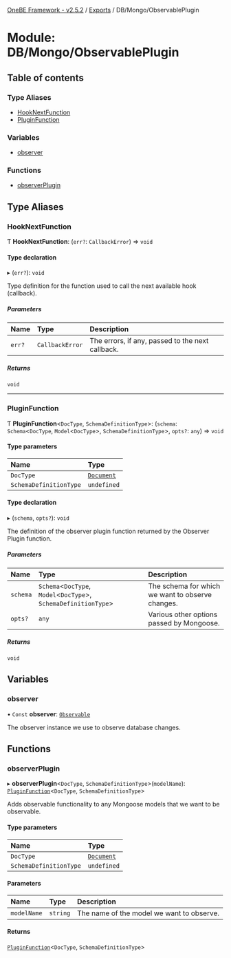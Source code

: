 [OneBE Framework - v2.5.2](../README.md) / [Exports](../modules.md) / DB/Mongo/ObservablePlugin

# Module: DB/Mongo/ObservablePlugin

## Table of contents

### Type Aliases

- [HookNextFunction](DB_Mongo_ObservablePlugin.md#hooknextfunction)
- [PluginFunction](DB_Mongo_ObservablePlugin.md#pluginfunction)

### Variables

- [observer](DB_Mongo_ObservablePlugin.md#observer)

### Functions

- [observerPlugin](DB_Mongo_ObservablePlugin.md#observerplugin)

## Type Aliases

### HookNextFunction

Ƭ **HookNextFunction**: (`err?`: `CallbackError`) => `void`

#### Type declaration

▸ (`err?`): `void`

Type definition for the function used to call the next available hook (callback).

##### Parameters

| Name | Type | Description |
| :------ | :------ | :------ |
| `err?` | `CallbackError` | The errors, if any, passed to the next callback. |

##### Returns

`void`

___

### PluginFunction

Ƭ **PluginFunction**<`DocType`, `SchemaDefinitionType`\>: (`schema`: `Schema`<`DocType`, `Model`<`DocType`\>, `SchemaDefinitionType`\>, `opts?`: `any`) => `void`

#### Type parameters

| Name | Type |
| :------ | :------ |
| `DocType` | [`Document`]( https://developer.mozilla.org/en-US/docs/Web/API/Document ) |
| `SchemaDefinitionType` | `undefined` |

#### Type declaration

▸ (`schema`, `opts?`): `void`

The definition of the observer plugin function returned by the Observer Plugin function.

##### Parameters

| Name | Type | Description |
| :------ | :------ | :------ |
| `schema` | `Schema`<`DocType`, `Model`<`DocType`\>, `SchemaDefinitionType`\> | The schema for which we want to observe changes. |
| `opts?` | `any` | Various other options passed by Mongoose. |

##### Returns

`void`

## Variables

### observer

• `Const` **observer**: [`Observable`](../classes/DB_Mongo_Observable.Observable.md)

The observer instance we use to observe database changes.

## Functions

### observerPlugin

▸ **observerPlugin**<`DocType`, `SchemaDefinitionType`\>(`modelName`): [`PluginFunction`](DB_Mongo_ObservablePlugin.md#pluginfunction)<`DocType`, `SchemaDefinitionType`\>

Adds observable functionality to any Mongoose models that we want to be
observable.

#### Type parameters

| Name | Type |
| :------ | :------ |
| `DocType` | [`Document`]( https://developer.mozilla.org/en-US/docs/Web/API/Document ) |
| `SchemaDefinitionType` | `undefined` |

#### Parameters

| Name | Type | Description |
| :------ | :------ | :------ |
| `modelName` | `string` | The name of the model we want to observe. |

#### Returns

[`PluginFunction`](DB_Mongo_ObservablePlugin.md#pluginfunction)<`DocType`, `SchemaDefinitionType`\>
